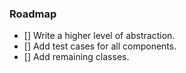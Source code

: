 ### Roadmap

- [] Write a higher level of abstraction.
- [] Add test cases for all components.
- [] Add remaining classes.